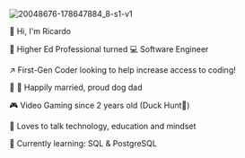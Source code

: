 ![20048676-178647884_8-s1-v1](https://user-images.githubusercontent.com/87397362/148671566-ca88db15-3ce4-41d1-a9cb-07acf065fa2a.png)

:wave: Hi, I'm Ricardo

:school: Higher Ed Professional turned :computer: Software Engineer

:arrow_upper_right: First-Gen Coder looking to help increase access to coding!

:couple: :dog: Happily married, proud dog dad 

:video_game: Video Gaming since 2 years old (Duck Hunt:duck:) 

:brain: Loves to talk technology, education and mindset

:open_book: Currently learning: SQL & PostgreSQL
